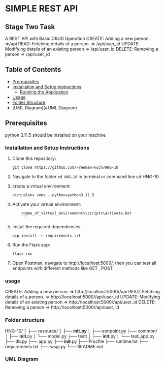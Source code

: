 # SIMPLE REST API

## Stage Two Task
A REST API with Basic CRUD Operation
CREATE: Adding a new person.  =>/api
READ: Fetching details of a person.  => /api/user_id
UPDATE: Modifying details of an existing person => /api/user_id
DELETE: Removing a person => /api/user_id
## Table of Contents

- [Prerequisites](#prerequisites)
- [Installation and Setup Instructions](#installation-and-setup-instructions)
  - [Running the Application](#running-the-application)
- [Usage](#usage)
- [Folder Structure](#folder-structure)
- [UML Diagram](#UML Diagram)

## Prerequisites
python 3.11.5 should be installed on your machine


### Installation and Setup Instructions

1. Clone this repository:

   ```shell
   git clone https://github.com/Freeman-kuch/HNG-10
   ```

2. Navigate to the folder `cd HNG-10` in terminal or command line
   cd HNG-10

3. create a virtual environment:

    ```shell
    virtualenv venv --python=python3.11.5
    ```

4. Activate your virtual environment:

    ```shell
        <name_of_virtual_environment>\scripts\activate.bat
        ```

5. Install the required dependencies:

    ```shell
    pip install -r requirements.txt
    ```

6. Run the Flask app:
    ```shell
    flask run
    ```

7. Open Postman, navigate to http://localhost:5000/, then you can test all endpoints with different methods like GET , POST

### usage
CREATE: Adding a new person.  => http://localhost:5000//api
READ: Fetching details of a person.  => http://localhost:5000//api/user_id
UPDATE: Modifying details of an existing person => http://localhost:5000//api/user_id
DELETE: Removing a person => http://localhost:5000//api/user_id


### Folder structure
HNG-10/
│
├── resource/
│   ├── __init.py__
│   ├── ennpoint.py
├── common/
│   ├── __init__.py
│   └── model.py
├── test/
│   ├── __init__.py
│   └── test_app.py
├── db.py
├── app.py
├── __init__.py
├── Procfile
├── runtime.txt
├── requirements.txt
├── wsgi.py
└── README.md

### UML Diagram